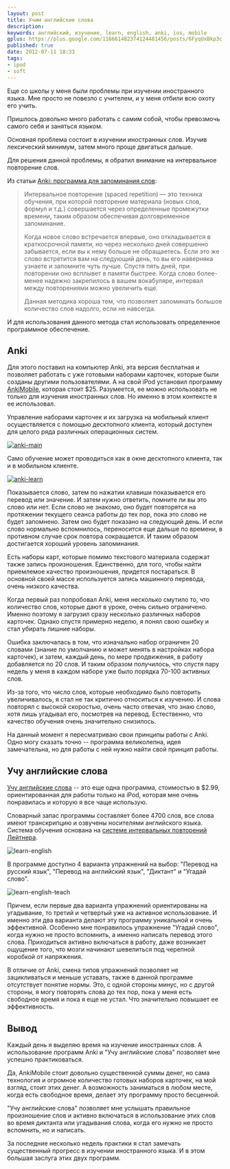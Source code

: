 ```yaml
---
layout: post
title: Учим английские слова
description: 
keywords: английский, изучение, learn, english, anki, ios, mobile
gplus: https://plus.google.com/116661482374124481456/posts/6FyqUxBkp3c
published: true
date: 2012-07-11 18:33
tags:
- ipod
- soft
---
```


Еще со школы у меня были проблемы при изучении иностранного языка. Мне просто не повезло с учителем, и у меня отбили всю охоту его учить.

Пришлось довольно много работать с самим собой, чтобы превозмочь самого себя и заняться  языком.

Основная проблема состоит в изучении иностранных слов. Изучив лексический минимум, затем много проще двигаться дальше.

Для решения данной проблемы, я обратил внимание на интервальное повторение слов.

<!--more-->

Из статьи [Anki: программа для запоминания слов](http://www.eugeniavlasova.info/2009/02/anki.html "Anki: программа для запоминания слов"):

> Интервальное повторение (spaced repetition) — это техника обучения, при которой повторение материала (новых слов, формул и т.д.) совершается через определенные промежутки времени, таким образом обеспечивая долговременное запоминание. 
> 
> Когда новое слово встречается впервые, оно откладывается в краткосрочной памяти, но через несколько дней совершенно забывается, если вы к нему больше не обращаетесь. Если это же слово встретится вам на следующий день, то вы его наверняка узнаете и запомните чуть лучше. Cпустя пять дней, при повторении оно всплывет в памяти быстрее. Когда слово более-менее надежно закрепилось в вашем вокабуляре, интервал между повторениями можно увеличить еще. 
> 
> Данная методика хороша тем, что позволяет запоминать большое количество слов надолго, если не навсегда.

И для использования данного метода стал использовать определенное программное обеспечение.

## Anki

Для этого поставил на компьютер Anki, эта версия бесплатная и позволяет работать с уже готовыми наборами карточек, которые были созданы другими пользователями. А на свой iPod установил программу [AnkiMobile](http://itunes.apple.com/ru/app/ankimobile-flashcards/id373493387?mt=8), которая стоит $25. Разумеется, ее можно использовать не только для изучения иностранных слов. Но именно в этом контексте я ее использовал.

Управление наборами карточек и их загрузка на мобильный клиент осуществляется с помощью десктопного клиента, который доступен для целого ряда различных операционных систем.

[![anki-main](http://static.juev.org/2012/07/anki-main-th.png "Anki Main Window")](http://static.juev.org/2012/07/anki-main.png "Anki Main Window")

Само обучение может проводиться как в окне десктопного клиента, так и в мобильном клиенте.

[![anki-learn](http://static.juev.org/2012/07/anki-learn-th.png "Anki Learn Window")](http://static.juev.org/2012/07/anki-learn.png "Anki Learn Window")

Показывается слово, затем по нажатии клавиши показывается его перевод или значение. И затем нужно ответить, помните ли вы это слово или нет. Если слово не знакомо, оно будет повторятся на протяжении текущего сеанса работы до тех пор, пока это слово не будет запомнено. Затем оно будет показано на следующий день. И если слово нормально вспомнилось, переносится еще дальше по времени, в противном случае срок повтора сокращается. И таким образом достигается хороший уровень запоминания.

Есть наборы карт, которые помимо текстового материала содержат также запись произношения. Единственно, для того, чтобы найти приемлемое качество произношения, придется постараться. В основной своей массе используется запись машинного перевода, очень низкого качества.

Когда первый раз попробовал Anki, меня несколько смутило то, что количество слов, которые дают в уроке, очень сильно ограничено. Именно поэтому я загрузил сразу несколько различных наборов карточек. Однако спустя примерно неделю, я понял свою ошибку и стал убирать лишние наборы. 

Ошибка заключалась в том, что изначально набор ограничен 20 словами (знание по умолчанию и может менять в настройках набора карточек), и затем, каждый день, по мере продвижения, в работу добавляется по 20 слов. И таким образом получилось, что спустя пару недель у меня в каждом наборе уже было порядка 70-100 активных слов.

Из-за того, что число слов, которые необходимо было повторить увеличивалось, я стал не так критично относиться к изучению. И слова повторял с высокой скоростью, очень часто отвечая, что знаю слово, хотя лишь угадывал его, посмотрев на перевод. Естественно, что качество обучения очень значительно снизилось.

На данный момент я пересматриваю свои принципы работы с Anki. Одно могу сказать точно -- программа великолепна, идея замечательна, но для работы с ней нужно найти свой принцип работы.

## Учу английские слова

[Учу английские слова](http://itunes.apple.com/ru/app/ucu-anglijskie-slova/id531747255?mt=8) -- это еще одна программа, стоимостью в $2.99, ориентированная для работы только на iPod, которая мне очень понравилась и которую я все чаще использую.

Словарный запас программы составляет более 4700 слов, все слова имеют транскрипцию и озвучены носителями английского языка. Система обучения основана на [системе интервальных повторений Лейтнера](http://ru.wikipedia.org/wiki/Система_Лейтнера).

![learn-english](http://static.juev.org/2012/07/learn-english.jpg "Учу английские слова – обзор")

В программе доступно 4 варианта упражнений на выбор: "Перевод на русский язык", "Перевод на английский язык", "Диктант" и "Угадай слово".

![learn-english-teach](http://static.juev.org/2012/07/learn-english-2.jpg "Учу английские слова – обучение")

Причем, если первые два варианта упражнений ориентированы на угадывание, то третий и четвертый уже на активное использование. И именно эти два варианта делают эту программу уникальной и очень эффективной. Особенно мне понравилось упражнение "Угадай слово", когда нужно не просто вспомнить, а именно написать перевод этого слова. Приходиться активно включаться в работу, даже возникает ощущение того, что мозги начинают шевелиться под черепной коробкой от напряжения.

В отличие от Anki, смена типов упражнений позволяет не зацикливаться и меньше уставать, также в данной программе отсутствует понятие нормы. Это, с одной стороны минус, но с другой стороны, я могу повторять слова до тех пор, пока у меня есть свободное время и пока я еще не устал. Что значительно повышает ее эффективность.

## Вывод

Каждый день я выделяю время на изучение иностранных слов. А использование программ Anki и "Учу английские слова" позволяет мне успешно практиковаться.

Да, AnkiMobile стоит довольно существенной суммы денег, но сама технология и огромное количество готовых наборов карточек, на мой взгляд, стоит этих денег. А возможность заниматься в любом месте, когда есть свободное время, делает эту программу просто бесценной. 

"Учу английские слова" позволяет мне услышать правильное произношение слов и активно включаться в использование этих слов во время диктанта или угадывания слова, когда его нужно не просто вспомнить, но и написать. 

За последние несколько недель практики я стал замечать существенный прогресс в изучении иностранного языка. И в этом большая заслуга этих двух программ.
